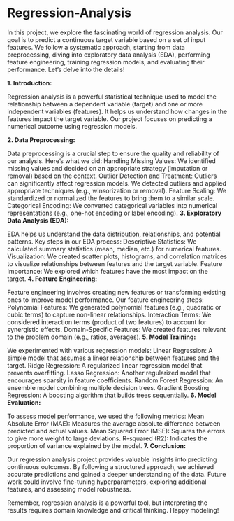 # Regression-Analysis

In this project, we explore the fascinating world of regression analysis. Our goal is to predict a continuous target variable based on a set of input features. We follow a systematic approach, starting from data preprocessing, diving into exploratory data analysis (EDA), performing feature engineering, training regression models, and evaluating their performance. Let’s delve into the details!

**1. Introduction:**

Regression analysis is a powerful statistical technique used to model the relationship between a dependent variable (target) and one or more independent variables (features). It helps us understand how changes in the features impact the target variable. Our project focuses on predicting a numerical outcome using regression models.

**2. Data Preprocessing:**

Data preprocessing is a crucial step to ensure the quality and reliability of our analysis. Here’s what we did:
Handling Missing Values: We identified missing values and decided on an appropriate strategy (imputation or removal) based on the context.
Outlier Detection and Treatment: Outliers can significantly affect regression models. We detected outliers and applied appropriate techniques (e.g., winsorization or removal).
Feature Scaling: We standardized or normalized the features to bring them to a similar scale.
Categorical Encoding: We converted categorical variables into numerical representations (e.g., one-hot encoding or label encoding).
**3. Exploratory Data Analysis (EDA):**

EDA helps us understand the data distribution, relationships, and potential patterns. Key steps in our EDA process:
Descriptive Statistics: We calculated summary statistics (mean, median, etc.) for numerical features.
Visualization: We created scatter plots, histograms, and correlation matrices to visualize relationships between features and the target variable.
Feature Importance: We explored which features have the most impact on the target.
**4. Feature Engineering:**

Feature engineering involves creating new features or transforming existing ones to improve model performance. Our feature engineering steps:
Polynomial Features: We generated polynomial features (e.g., quadratic or cubic terms) to capture non-linear relationships.
Interaction Terms: We considered interaction terms (product of two features) to account for synergistic effects.
Domain-Specific Features: We created features relevant to the problem domain (e.g., ratios, averages).
**5. Model Training:**

We experimented with various regression models:
Linear Regression: A simple model that assumes a linear relationship between features and the target.
Ridge Regression: A regularized linear regression model that prevents overfitting.
Lasso Regression: Another regularized model that encourages sparsity in feature coefficients.
Random Forest Regression: An ensemble model combining multiple decision trees.
Gradient Boosting Regression: A boosting algorithm that builds trees sequentially.
**6. Model Evaluation:**

To assess model performance, we used the following metrics:
Mean Absolute Error (MAE): Measures the average absolute difference between predicted and actual values.
Mean Squared Error (MSE): Squares the errors to give more weight to large deviations.
R-squared (R2): Indicates the proportion of variance explained by the model.
**7. Conclusion:**

Our regression analysis project provides valuable insights into predicting continuous outcomes. By following a structured approach, we achieved accurate predictions and gained a deeper understanding of the data. Future work could involve fine-tuning hyperparameters, exploring additional features, and assessing model robustness.

Remember, regression analysis is a powerful tool, but interpreting the results requires domain knowledge and critical thinking. Happy modeling!
